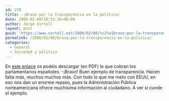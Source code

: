 ```yaml
---
id: 278
title: -¡Bravo por la transparencia en la polí­tica!
date: 2006-02-08T19:51:36+00:00
author: Jorge Cortell
layout: post
guid: 'https://www.cortell.net/2006/02/08/%c2%a1bravo-por-la-transparencia-en-la-politica/'
permalink: /2006/02/08/bravo-por-la-transparencia-en-la-politica/
categories:
  - General
  - Sociedad y polí­tica
---
```

En [este enlace](https://www.informativos.telecinco.es/imgsed/regimen_economico_diputados.pdf) os podéis descargar (en PDF) lo que cobran los parlamentarios españoles. -¡Bravo! Buen ejemplo de transparencia. Hacen falta más, muchos muchos más. Con todo lo que me meto con EEUU, en eso nos dan un enorme repaso, pues la Administración Pública norteamericana ofrece muchí­sima información al ciudadano. A ver si cunde el ejemplo.